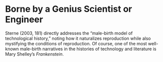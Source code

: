 # Borne by a Genius Scientist or Engineer

Sterne (2003, 181) directly addresses the “male-birth model of technological history,” noting how it naturalizes reproduction while also mystifying the conditions of reproduction. Of course, one of the most well-known male-birth narratives in the histories of technology and literature is Mary Shelley’s <i>Frankenstein</i>.